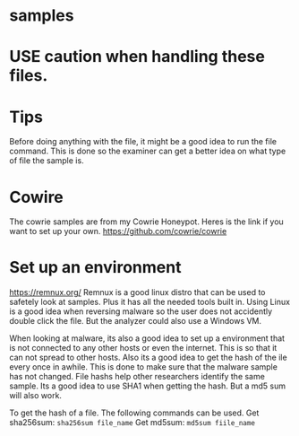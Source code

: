 # samples

# USE caution when handling these files.


# Tips
Before doing anything with the file, it might be a good idea to run the file command. This is done so the examiner can get a better idea on what type of file the sample is.


# Cowire
The cowrie samples are from my Cowrie Honeypot. Heres is the link if you want to set up your own.
https://github.com/cowrie/cowrie


# Set up an environment
https://remnux.org/
Remnux is a good linux distro that can be used to safetely look at samples. Plus it has all the needed tools built in.
Using Linux is a good idea when reversing malware so the user does not accidently double click the file.
But the analyzer could also use a Windows VM. 

When looking at malware, its also a good idea to set up a environment that is not connected to any other hosts or even the internet. This is so that it can not spread to other hosts. Also its a good idea to get the hash of the ile every once in awhile. This is done to make sure that the malware sample has not changed. File hashs help other researchers identify the same sample. Its a good idea to use SHA1 when getting the hash. But a md5 sum will also work. 

To get the hash of a file. The following commands can be used.
Get sha256sum: ```sha256sum file_name```
Get md5sum:  ```md5sum fiile_name```
